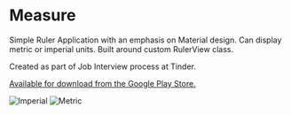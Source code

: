 # Measure

Simple Ruler Application with an emphasis on Material design. Can display metric or imperial units. Built around custom RulerView class.

Created as part of Job Interview process at Tinder.

[Available for download from the Google Play Store.](https://play.google.com/store/apps/details?id=abcmeasurecorp.com.measureit&hl=en)


![Imperial](http://imgur.com/j1uGdCX.png) ![Metric](http://imgur.com/b9ftAIL.png)
